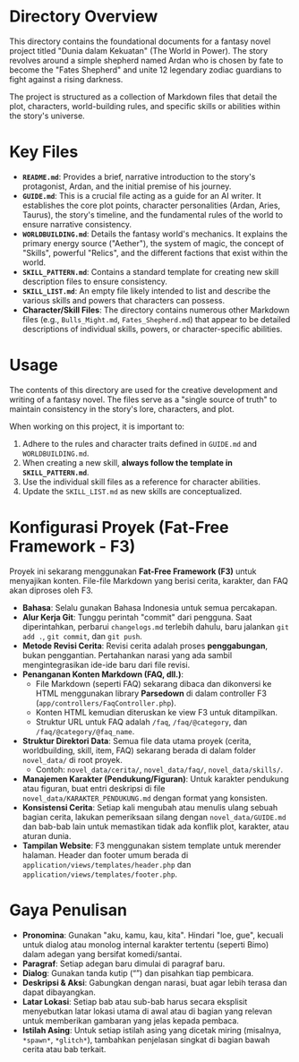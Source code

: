 # Directory Overview

This directory contains the foundational documents for a fantasy novel project titled "Dunia dalam Kekuatan" (The World in Power). The story revolves around a simple shepherd named Ardan who is chosen by fate to become the "Fates Shepherd" and unite 12 legendary zodiac guardians to fight against a rising darkness.

The project is structured as a collection of Markdown files that detail the plot, characters, world-building rules, and specific skills or abilities within the story's universe.

# Key Files

*   **`README.md`**: Provides a brief, narrative introduction to the story's protagonist, Ardan, and the initial premise of his journey.
*   **`GUIDE.md`**: This is a crucial file acting as a guide for an AI writer. It establishes the core plot points, character personalities (Ardan, Aries, Taurus), the story's timeline, and the fundamental rules of the world to ensure narrative consistency.
*   **`WORLDBUILDING.md`**: Details the fantasy world's mechanics. It explains the primary energy source ("Aether"), the system of magic, the concept of "Skills", powerful "Relics", and the different factions that exist within the world.
*   **`SKILL_PATTERN.md`**: Contains a standard template for creating new skill description files to ensure consistency.
*   **`SKILL_LIST.md`**: An empty file likely intended to list and describe the various skills and powers that characters can possess.
*   **Character/Skill Files**: The directory contains numerous other Markdown files (e.g., `Bulls_Might.md`, `Fates_Shepherd.md`) that appear to be detailed descriptions of individual skills, powers, or character-specific abilities.

# Usage

The contents of this directory are used for the creative development and writing of a fantasy novel. The files serve as a "single source of truth" to maintain consistency in the story's lore, characters, and plot.

When working on this project, it is important to:
1.  Adhere to the rules and character traits defined in `GUIDE.md` and `WORLDBUILDING.md`.
2.  When creating a new skill, **always follow the template in `SKILL_PATTERN.md`**.
3.  Use the individual skill files as a reference for character abilities.
4.  Update the `SKILL_LIST.md` as new skills are conceptualized.

# Konfigurasi Proyek (Fat-Free Framework - F3)

Proyek ini sekarang menggunakan **Fat-Free Framework (F3)** untuk menyajikan konten. File-file Markdown yang berisi cerita, karakter, dan FAQ akan diproses oleh F3.

- **Bahasa**: Selalu gunakan Bahasa Indonesia untuk semua percakapan.
- **Alur Kerja Git**: Tunggu perintah "commit" dari pengguna. Saat diperintahkan, perbarui `changelogs.md` terlebih dahulu, baru jalankan `git add .`, `git commit`, dan `git push`.
- **Metode Revisi Cerita**: Revisi cerita adalah proses **penggabungan**, bukan penggantian. Pertahankan narasi yang ada sambil mengintegrasikan ide-ide baru dari file revisi.
- **Penanganan Konten Markdown (FAQ, dll.)**:
    - File Markdown (seperti FAQ) sekarang dibaca dan dikonversi ke HTML menggunakan library **Parsedown** di dalam controller F3 (`app/controllers/FaqController.php`).
    - Konten HTML kemudian diteruskan ke view F3 untuk ditampilkan.
    - Struktur URL untuk FAQ adalah `/faq`, `/faq/@category`, dan `/faq/@category/@faq_name`.
- **Struktur Direktori Data**: Semua file data utama proyek (cerita, worldbuilding, skill, item, FAQ) sekarang berada di dalam folder `novel_data/` di root proyek.
    - Contoh: `novel_data/cerita/`, `novel_data/faq/`, `novel_data/skills/`.
- **Manajemen Karakter (Pendukung/Figuran)**: Untuk karakter pendukung atau figuran, buat entri deskripsi di file `novel_data/KARAKTER_PENDUKUNG.md` dengan format yang konsisten.
- **Konsistensi Cerita**: Setiap kali mengubah atau menulis ulang sebuah bagian cerita, lakukan pemeriksaan silang dengan `novel_data/GUIDE.md` dan bab-bab lain untuk memastikan tidak ada konflik plot, karakter, atau aturan dunia.
- **Tampilan Website**: F3 menggunakan sistem template untuk merender halaman. Header dan footer umum berada di `application/views/templates/header.php` dan `application/views/templates/footer.php`.

# Gaya Penulisan

- **Pronomina**: Gunakan "aku, kamu, kau, kita". Hindari "loe, gue", kecuali untuk dialog atau monolog internal karakter tertentu (seperti Bimo) dalam adegan yang bersifat komedi/santai.
- **Paragraf**: Setiap adegan baru dimulai di paragraf baru.
- **Dialog**: Gunakan tanda kutip (“”) dan pisahkan tiap pembicara.
- **Deskripsi & Aksi**: Gabungkan dengan narasi, buat agar lebih terasa dan dapat dibayangkan.
- **Latar Lokasi**: Setiap bab atau sub-bab harus secara eksplisit menyebutkan latar lokasi utama di awal atau di bagian yang relevan untuk memberikan gambaran yang jelas kepada pembaca.
- **Istilah Asing**: Untuk setiap istilah asing yang dicetak miring (misalnya, `*spawn*`, `*glitch*`), tambahkan penjelasan singkat di bagian bawah cerita atau bab terkait.

